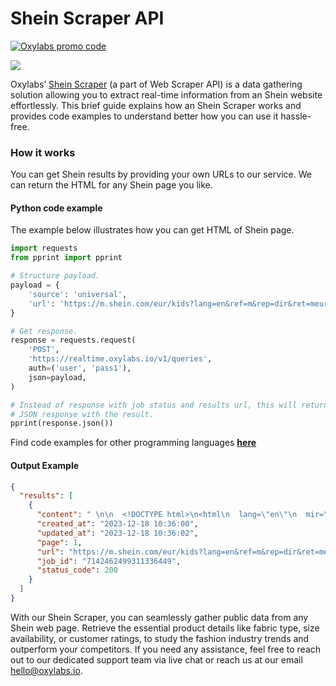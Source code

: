 # Shein Scraper API

[![Oxylabs promo code](https://user-images.githubusercontent.com/129506779/250792357-8289e25e-9c36-4dc0-a5e2-2706db797bb5.png)](https://oxylabs.go2cloud.org/aff_c?offer_id=7&aff_id=877&url_id=112)

[![](https://dcbadge.vercel.app/api/server/eWsVUJrnG5)](https://discord.gg/GbxmdGhZjq)

Oxylabs’ [Shein Scraper](https://oxylabs.io/products/scraper-api/ecommerce/shein?utm_source=github&utm_medium=repositories&utm_campaign=product) (a part of Web Scraper API) is a data gathering solution allowing you to extract real-time information from an Shein website effortlessly. This brief guide explains how an Shein Scraper works and provides code examples to understand better how you can use it hassle-free.

### How it works

You can get Shein results by providing your own URLs to our service. We can return the HTML for any Shein page you like.

#### Python code example

The example below illustrates how you can get HTML of Shein page.

```python
import requests
from pprint import pprint

# Structure payload.
payload = {
    'source': 'universal',
    'url': 'https://m.shein.com/eur/kids?lang=en&ref=m&rep=dir&ret=meur'
}

# Get response.
response = requests.request(
    'POST',
    'https://realtime.oxylabs.io/v1/queries',
    auth=('user', 'pass1'),
    json=payload,
)

# Instead of response with job status and results url, this will return the
# JSON response with the result.
pprint(response.json())
```
Find code examples for other programming languages [**here**](https://github.com/oxylabs/shein-scraper/tree/main/code%20examples)

#### Output Example
```json
{
  "results": [
    {
      "content": " \n\n  <!DOCTYPE html>\n<html\n  lang=\"en\"\n  mir=\"ltr\"\n  brd=\"sh\"\n>\n\n<head>\n    <meta name=\"theme-color\" ... </html>",
      "created_at": "2023-12-18 10:36:00",
      "updated_at": "2023-12-18 10:36:02",
      "page": 1,
      "url": "https://m.shein.com/eur/kids?lang=en&ref=m&rep=dir&ret=meur",
      "job_id": "7142462499311336449",
      "status_code": 200
    }
  ]
}
```
With our Shein Scraper, you can seamlessly gather public data from any Shein web page. Retrieve the essential product details like fabric type, size availability, or customer ratings, to study the fashion industry trends and outperform your competitors. If you need any assistance, feel free to reach out to our dedicated support team via live chat or reach us at our email hello@oxylabs.io.
